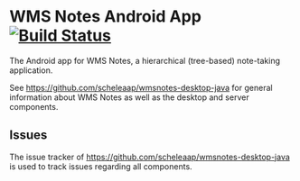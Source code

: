 # WMS Notes Android App [![Build Status](https://travis-ci.org/scheleaap/wmsnotes-android.svg?branch=master)](https://travis-ci.org/scheleaap/wmsnotes-android)

The Android app for WMS Notes, a hierarchical (tree-based) note-taking application.

See https://github.com/scheleaap/wmsnotes-desktop-java for general information about WMS Notes as well as the desktop and server components.

## Issues

The issue tracker of https://github.com/scheleaap/wmsnotes-desktop-java is used to track issues regarding all components.
